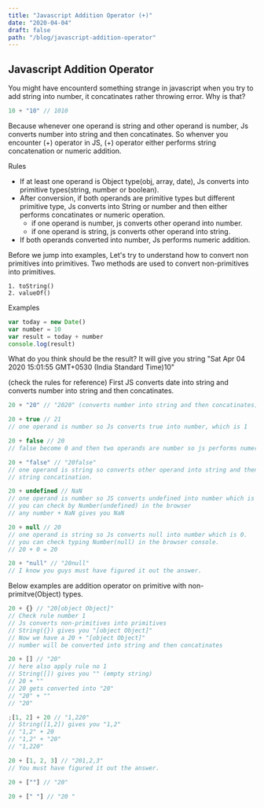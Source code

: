 ```yaml
---
title: "Javascript Addition Operator (+)"
date: "2020-04-04"
draft: false
path: "/blog/javascript-addition-operator"
---
```


## Javascript Addition Operator

You might have encounterd something strange in javascript when you try to add string into number, it concatinates rather throwing error. Why is that?

```js
10 + "10" // 1010
```

Because whenever one operand is string and other operand is number, Js converts number into string and then concatinates. So whenver you encounter (+) operator in JS, (+) operator either performs string concatenation or numeric addition.

Rules

- If at least one operand is Object type(obj, array, date), Js converts into primitive types(string, number or boolean).
- After conversion, if both operands are primitive types but different primitive type, Js converts into String or number and then either performs concatinates or numeric operation.
  - if one operand is number, js converts other operand into number.
  - if one operand is string, js converts other operand into string.
- If both operands converted into number, Js performs numeric addition.

Before we jump into examples, Let's try to understand how to convert non primitives into primitives.
Two methods are used to convert non-primitives into primitives.

    1. toString()
    2. valueOf()

Examples

```js
var today = new Date()
var number = 10
var result = today + number
console.log(result)
```

What do you think should be the result? It will give you string "Sat Apr 04 2020 15:01:55 GMT+0530 (India Standard Time)10"

(check the rules for reference)
First JS converts date into string and converts number into string and then concatinates.

```js
20 + "20" // "2020" (converts number into string and then concatinates)
```

```js
20 + true // 21
// one operand is number so Js converts true into number, which is 1
```

```js
20 + false // 20
// false become 0 and then two operands are number so js performs numeric operation
```

```js
20 + "false" // "20false"
// one operand is string so converts other operand into string and then performs
// string concatination.
```

```js
20 + undefined // NaN
// one operand is number so JS converts undefined into number which is NaN
// you can check by Number(undefined) in the browser
// any number + NaN gives you NaN
```

```js
20 + null // 20
// one operand is string so Js converts null into number which is 0.
// you can check typing Number(null) in the browser console.
// 20 + 0 = 20
```

```js
20 + "null" // "20null"
// I know you guys must have figured it out the answer.
```

Below examples are addition operator on primitive with non-primitve(Object) types.

```js
20 + {} // "20[object Object]"
// Check rule number 1
// Js converts non-primitives into primitives
// String({}) gives you "[object Object]"
// Now we have a 20 + "[object Object]"
// number will be converted into string and then concatinates
```

```js
20 + [] // "20"
// here also apply rule no 1
// String([]) gives you "" (empty string)
// 20 + ""
// 20 gets converted into "20"
// "20" + ""
// "20"
```

```js
;[1, 2] + 20 // "1,220"
// String([1,2]) gives you "1,2"
// "1,2" + 20
// "1,2" + "20"
// "1,220"
```

```js
20 + [1, 2, 3] // "201,2,3"
// You must have figured it out the answer.
```

```js
20 + [""] // "20"
```

```js
20 + [" "] // "20 "
```
